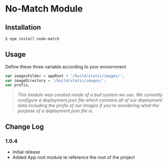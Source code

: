 # No-Match Module

## Installation

``` bash
$ npm install node-match
```

## Usage
Define these three variable according to your enviornment
``` js
var imagesFolder = appRoot + '/build/static/images/';
var imageDirectory = '/build/static/images/';
var prefix;
```


> _This module was created inside of a buil system we use. We currently configure a deployment.json file which contains all of our deployment data including the prefix of our images if you're wondering what the purpose of a deployment.json file is._


## Change Log

### 1.0.4
  - Initial release
  - Added App root module te reference the root of the project

